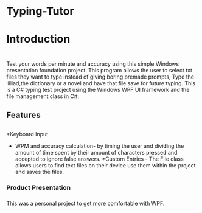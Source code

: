 # Typing-Tutor

#  Introduction <h1>
  Test your words per minute and accuracy using this simple Windows presentation foundation project. This program allows the user to select txt files they want to type instead of giving boring premade prompts, Type the iilliad,the dictionary or a novel and have that file save for future typing. This is a C# typing test project using the Windows WPF UI framework and the file management class in C#. 

##  Features <h2>
  *Keyboard Input
  * WPM and accuracy calculation- by timing the user and dividing the amount of time spent by their amount of 
    characters pressed and accepted to ignore false answers.
  *Custom Entries - The File class allows users to find text files on their device use them within the project and saves the files.

###  Product Presentation<h3>

This was a personal project to get more comfortable with WPF.
